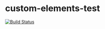# custom-elements-test

[![Build Status](https://travis-ci.org/worthoid/test.svg?branch=master)](https://travis-ci.org/worthoid/test)
